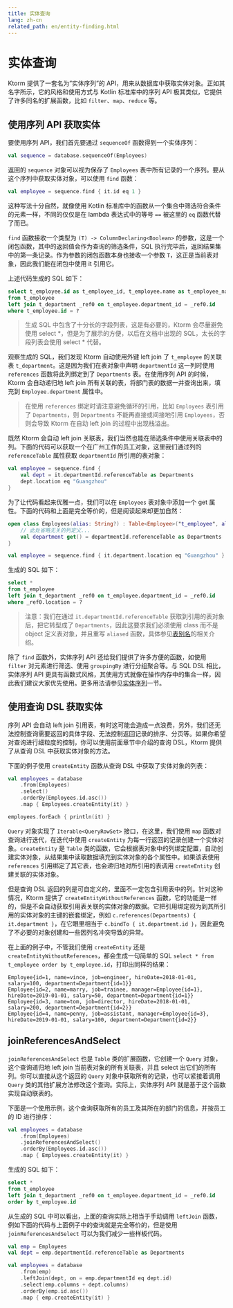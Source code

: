 ```yaml
---
title: 实体查询
lang: zh-cn
related_path: en/entity-finding.html
---
```


# 实体查询

Ktorm 提供了一套名为”实体序列”的 API，用来从数据库中获取实体对象。正如其名字所示，它的风格和使用方式与 Kotlin 标准库中的序列 API 极其类似，它提供了许多同名的扩展函数，比如 `filter`、`map`、`reduce` 等。

## 使用序列 API 获取实体

要使用序列 API，我们首先要通过 `sequenceOf` 函数得到一个实体序列：

```kotlin
val sequence = database.sequenceOf(Employees)
```

返回的 `sequence` 对象可以视为保存了 `Employees` 表中所有记录的一个序列。要从这个序列中获取实体对象，可以使用 `find` 函数：

```kotlin
val employee = sequence.find { it.id eq 1 }
```

这种写法十分自然，就像使用 Kotlin 标准库中的函数从一个集合中筛选符合条件的元素一样，不同的仅仅是在 lambda 表达式中的等号 `==` 被这里的 `eq` 函数代替了而已。

`find` 函数接收一个类型为 `(T) -> ColumnDeclaring<Boolean>` 的参数，这是一个闭包函数，其中的返回值会作为查询的筛选条件，SQL 执行完毕后，返回结果集中的第一条记录。作为参数的闭包函数本身也接收一个参数 `T`，这正是当前表对象，因此我们能在闭包中使用 it 引用它。

上述代码生成的 SQL 如下：

```sql
select t_employee.id as t_employee_id, t_employee.name as t_employee_name, t_employee.job as t_employee_job, t_employee.manager_id as t_employee_manager_id, t_employee.hire_date as t_employee_hire_date, t_employee.salary as t_employee_salary, t_employee.department_id as t_employee_department_id, _ref0.id as _ref0_id, _ref0.name as _ref0_name, _ref0.location as _ref0_location 
from t_employee 
left join t_department _ref0 on t_employee.department_id = _ref0.id 
where t_employee.id = ? 
```

> 生成 SQL 中包含了十分长的字段列表，这是有必要的，Ktorm 会尽量避免使用 select \*，但是为了展示的方便，以后在文档中出现的 SQL，太长的字段列表会使用 select \* 代替。

观察生成的 SQL，我们发现 Ktorm 自动使用外键 left join 了 `t_employee` 的关联表 `t_department`。这是因为我们在表对象中声明 `departmentId` 这一列时使用 `references` 函数将此列绑定到了 `Departments` 表。在使用序列 API 的时候，Ktorm 会自动递归地 left join 所有关联的表，将部门表的数据一并查询出来，填充到 `Employee.department` 属性中。

> 在使用 `references` 绑定时请注意避免循环的引用，比如 `Employees` 表引用了 `Departments`，则 `Departments` 不能再直接或间接地引用 `Employees`，否则会导致 Ktorm 在自动 left join 的过程中出现栈溢出。

既然 Ktorm 会自动 left join 关联表，我们当然也能在筛选条件中使用关联表中的列。下面的代码可以获取一个在广州工作的员工对象，这里我们通过列的 `referenceTable` 属性获取 `departmentId` 所引用的表对象：

```kotlin
val employee = sequence.find {
    val dept = it.departmentId.referenceTable as Departments
    dept.location eq "Guangzhou"
}
```

为了让代码看起来优雅一点，我们可以在 `Employees` 表对象中添加一个 get 属性。下面的代码和上面是完全等价的，但是阅读起来却更加自然：

```kotlin
open class Employees(alias: String?) : Table<Employee>("t_employee", alias) {
    // 此处省略无关的列定义...
    val department get() = departmentId.referenceTable as Departments
}

val employee = sequence.find { it.department.location eq "Guangzhou" }
```

生成的 SQL 如下：

````sql
select * 
from t_employee 
left join t_department _ref0 on t_employee.department_id = _ref0.id 
where _ref0.location = ? 
````

> 注意：我们在通过 `it.departmentId.referenceTable` 获取到引用的表对象后，把它转型成了 `Departments`，因此这要求我们必须使用 class 而不是 object 定义表对象，并且重写 `aliased` 函数，具体参见[表别名](./joining.html#自连接查询与表别名)的相关介绍。

除了 `find` 函数外，实体序列 API 还给我们提供了许多方便的函数，如使用 `filter` 对元素进行筛选、使用 `groupingBy` 进行分组聚合等。与 SQL DSL 相比，实体序列 API 更具有函数式风格，其使用方式就像在操作内存中的集合一样，因此我们建议大家优先使用。更多用法请参见[实体序列](./entity-sequence.html)一节。

## 使用查询 DSL 获取实体

序列 API 会自动 left join 引用表，有时这可能会造成一点浪费，另外，我们还无法控制查询需要返回的具体字段、无法控制返回记录的排序、分页等。如果你希望对查询进行细粒度的控制，你可以使用前面章节中介绍的查询 DSL，Ktorm 提供了从查询 DSL 中获取实体对象的方法。

下面的例子使用 `createEntity` 函数从查询 DSL 中获取了实体对象的列表：

```kotlin
val employees = database
    .from(Employees)
    .select()
    .orderBy(Employees.id.asc())
    .map { Employees.createEntity(it) }

employees.forEach { println(it) }
```

`Query` 对象实现了 `Iterable<QueryRowSet>` 接口，在这里，我们使用 `map` 函数对查询进行迭代，在迭代中使用 `createEntity` 为每一行返回的记录创建一个实体对象。`createEntity` 是 `Table` 类的函数，它会根据表对象中的列绑定配置，自动创建实体对象，从结果集中读取数据填充到实体对象的各个属性中。如果该表使用 `references` 引用绑定了其它表，也会递归地对所引用的表调用 `createEntity` 创建关联的实体对象。

但是查询 DSL 返回的列是可自定义的，里面不一定包含引用表中的列。针对这种情况，Ktorm 提供了 `createEntityWithoutReferences` 函数，它的功能是一样的，但是不会自动获取引用表关联的实体对象的数据。它把引用绑定视为到其所引用的实体对象的主键的嵌套绑定，例如 `c.references(Departments) { it.department }`，在它眼里相当于 `c.bindTo { it.department.id }`，因此避免了不必要的对象创建和一些因列名冲突导致的异常。

在上面的例子中，不管我们使用 `createEntity` 还是 `createEntityWithoutReferences`，都会生成一句简单的 SQL `select * from t_employee order by t_employee.id`，打印出同样的结果：

````plain
Employee{id=1, name=vince, job=engineer, hireDate=2018-01-01, salary=100, department=Department{id=1}}
Employee{id=2, name=marry, job=trainee, manager=Employee{id=1}, hireDate=2019-01-01, salary=50, department=Department{id=1}}
Employee{id=3, name=tom, job=director, hireDate=2018-01-01, salary=200, department=Department{id=2}}
Employee{id=4, name=penny, job=assistant, manager=Employee{id=3}, hireDate=2019-01-01, salary=100, department=Department{id=2}}
````

## joinReferencesAndSelect

`joinReferencesAndSelect` 也是 `Table` 类的扩展函数，它创建一个 `Query` 对象，这个查询递归地 left join 当前表对象的所有关联表，并且 select 出它们的所有列。你可以直接从这个返回的 `Query` 对象中获取所有的记录，也可以紧接着调用 `Query` 类的其他扩展方法修改这个查询。实际上，实体序列 API 就是基于这个函数实现自动联表的。

下面是一个使用示例，这个查询获取所有的员工及其所在的部门的信息，并按员工的 ID 进行排序：

````kotlin
val employees = database
    .from(Employees)
    .joinReferencesAndSelect()
    .orderBy(Employees.id.asc())
    .map { Employees.createEntity(it) }
````

生成的 SQL 如下：

````sql
select * 
from t_employee 
left join t_department _ref0 on t_employee.department_id = _ref0.id 
order by t_employee.id 
````

从生成的 SQL 中可以看出，上面的查询实际上相当于手动调用 `leftJoin` 函数，例如下面的代码与上面例子中的查询就是完全等价的，但是使用 `joinReferencesAndSelect` 可以为我们减少一些样板代码。

```kotlin
val emp = Employees
val dept = emp.departmentId.referenceTable as Departments

val employees = database
    .from(emp)
    .leftJoin(dept, on = emp.departmentId eq dept.id)
    .select(emp.columns + dept.columns)
    .orderBy(emp.id.asc())
    .map { emp.createEntity(it) }
```